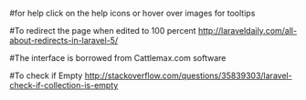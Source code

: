 
#for help click on the help icons or hover over images for tooltips

#To redirect the page when edited to 100 percent
http://laraveldaily.com/all-about-redirects-in-laravel-5/

#The interface is borrowed from Cattlemax.com software

#To check if Empty http://stackoverflow.com/questions/35839303/laravel-check-if-collection-is-empty
